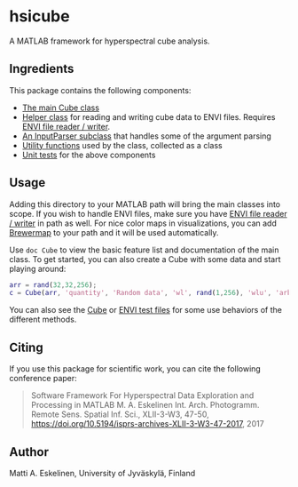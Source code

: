# hsicube

A MATLAB framework for hyperspectral cube analysis.

## Ingredients
This package contains the following components:

  - [The main Cube class](@Cube/Cube.m)
  - [Helper class](@ENVI/ENVI.m) for reading and writing cube data to ENVI files. Requires [ENVI file reader / writer](http://se.mathworks.com/matlabcentral/fileexchange/27172-envi-file-reader-writer).
  - [An InputParser subclass](@CubeArgs/CubeArgs.m) that handles some of the argument parsing
  - [Utility functions](@Utils/Utils.m) used by the class, collected as a class
  - [Unit tests](tests/) for the above components

## Usage
Adding this directory to your MATLAB path will bring the main classes into scope. If you wish to handle ENVI files, make sure you have [ENVI file reader / writer][envi] in path as well. For nice color maps in visualizations, you can add [Brewermap][colorbrewer] to your path and it will be used automatically.

[envi]: http://se.mathworks.com/matlabcentral/fileexchange/27172-envi-file-reader-writer
[colorbrewer]: https://github.com/DrosteEffect/BrewerMap

Use `doc Cube` to view the basic feature list and documentation of the main class. To get started, you can also create a Cube with some data and start playing around:

```matlab
arr = rand(32,32,256);
c = Cube(arr, 'quantity', 'Random data', 'wl', rand(1,256), 'wlu', 'arbitrary')
```

You can also see the [Cube](tests/CubeTest/) or [ENVI test files](tests/ENVITest/) for some use behaviors of the different methods.

## Citing
If you use this package for scientific work, you can cite the following conference paper:

> Software Framework For Hyperspectral Data Exploration and Processing in MATLAB
> M. A. Eskelinen
> Int. Arch. Photogramm. Remote Sens. Spatial Inf. Sci., XLII-3-W3, 47-50, https://doi.org/10.5194/isprs-archives-XLII-3-W3-47-2017, 2017

## Author

Matti A. Eskelinen, University of Jyväskylä, Finland
